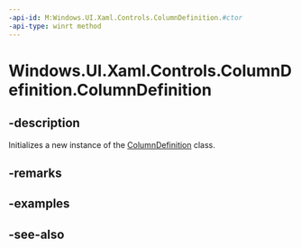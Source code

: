 ```yaml
---
-api-id: M:Windows.UI.Xaml.Controls.ColumnDefinition.#ctor
-api-type: winrt method
---
```


<!-- Method syntax
public ColumnDefinition()
-->

# Windows.UI.Xaml.Controls.ColumnDefinition.ColumnDefinition

## -description
Initializes a new instance of the [ColumnDefinition](columndefinition.md) class.


## -remarks

## -examples

## -see-also
